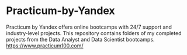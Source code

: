 # Practicum-by-Yandex
Practicum by Yandex offers online bootcamps with 24/7 support and industry-level projects. 
This repository contains folders of my completed projects from the Data Analyst and Data Scientist bootcamps.
https://www.practicum100.com/         
